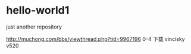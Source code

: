 # hello-world1
just another repository

http://muchong.com/bbs/viewthread.php?tid=9967196
 0-4 下载 vincisky v520
